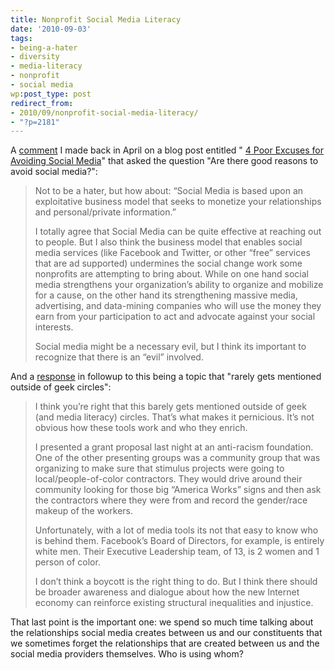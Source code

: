 ```yaml
---
title: Nonprofit Social Media Literacy
date: '2010-09-03'
tags:
- being-a-hater
- diversity
- media-literacy
- nonprofit
- social media
wp:post_type: post
redirect_from:
- 2010/09/nonprofit-social-media-literacy/
- "?p=2181"
---
```


A [comment](http://lowhangingfruit.us/2010/04/19/social-media-avoidance-excuses/#comment-616) I made back in April on a blog post entitled " [4 Poor Excuses for Avoiding Social Media](http://lowhangingfruit.us/2010/04/19/social-media-avoidance-excuses/)" that asked the question "Are there good reasons to avoid social media?":


> Not to be a hater, but how about: “Social Media is based upon an exploitative business model that seeks to monetize your relationships and personal/private information.”
>
> I totally agree that Social Media can be quite effective at reaching out to people. But I also think the business model that enables social media services (like Facebook and Twitter, or other “free” services that are ad supported) undermines the social change work some nonprofits are attempting to bring about. While on one hand social media strengthens your organization’s ability to organize and mobilize for a cause, on the other hand its strengthening massive media, advertising, and data-mining companies who will use the money they earn from your participation to act and advocate against your social interests.
>
> Social media might be a necessary evil, but I think its important to recognize that there is an “evil” involved.

And a [response](http://lowhangingfruit.us/2010/04/19/social-media-avoidance-excuses/#comment-652) in followup to this being a topic that "rarely gets mentioned outside of geek circles":

> I think you’re right that this barely gets mentioned outside of geek (and media literacy) circles. That’s what makes it pernicious. It’s not obvious how these tools work and who they enrich.
>
> I presented a grant proposal last night at an anti-racism foundation. One of the other presenting groups was a community group that was organizing to make sure that stimulus projects were going to local/people-of-color contractors. They would drive around their community looking for those big “America Works” signs and then ask the contractors where they were from and record the gender/race makeup of the workers.
>
> Unfortunately, with a lot of media tools its not that easy to know who is behind them. Facebook’s Board of Directors, for example, is entirely white men. Their Executive Leadership team, of 13, is 2 women and 1 person of color.
>
> I don’t think a boycott is the right thing to do. But I think there should be broader awareness and dialogue about how the new Internet economy can reinforce existing structural inequalities and injustice.

That last point is the important one: we spend so much time talking about the relationships social media creates between us and our constituents that we sometimes forget the relationships that are created between us and the social media providers themselves. Who is using whom?
